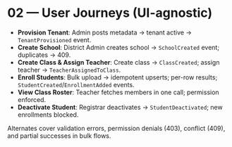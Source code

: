 # 02 — User Journeys (UI-agnostic)

- **Provision Tenant**: Admin posts metadata → tenant active → `TenantProvisioned` event.
- **Create School**: District Admin creates school → `SchoolCreated` event; duplicates → 409.
- **Create Class & Assign Teacher**: Create class → `ClassCreated`; assign teacher → `TeacherAssignedToClass`.
- **Enroll Students**: Bulk upload → idempotent upserts; per-row results; `StudentCreated`/`EnrollmentAdded` events.
- **View Class Roster**: Teacher fetches members in one call; permission enforced.
- **Deactivate Student**: Registrar deactivates → `StudentDeactivated`; new enrollments blocked.

Alternates cover validation errors, permission denials (403), conflict (409), and partial successes in bulk flows.
